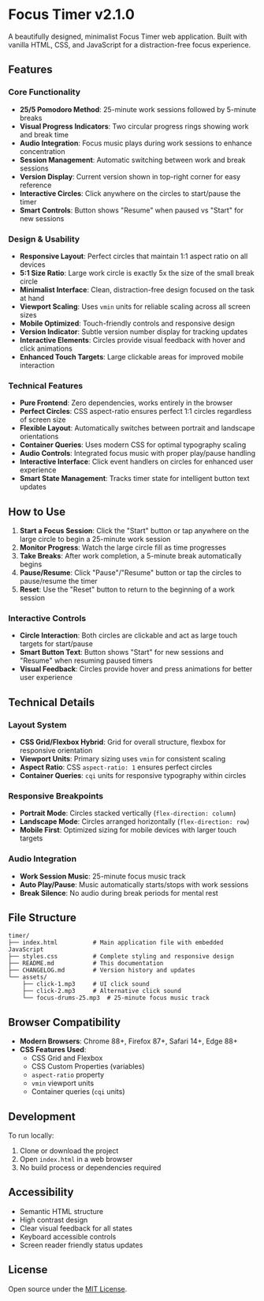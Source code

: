 # Focus Timer v2.1.0

A beautifully designed, minimalist Focus Timer web application. Built with vanilla HTML, CSS, and JavaScript for a distraction-free focus experience.

## Features

### Core Functionality
- **25/5 Pomodoro Method**: 25-minute work sessions followed by 5-minute breaks
- **Visual Progress Indicators**: Two circular progress rings showing work and break time
- **Audio Integration**: Focus music plays during work sessions to enhance concentration
- **Session Management**: Automatic switching between work and break sessions
- **Version Display**: Current version shown in top-right corner for easy reference
- **Interactive Circles**: Click anywhere on the circles to start/pause the timer
- **Smart Controls**: Button shows "Resume" when paused vs "Start" for new sessions

### Design & Usability
- **Responsive Layout**: Perfect circles that maintain 1:1 aspect ratio on all devices
- **5:1 Size Ratio**: Large work circle is exactly 5x the size of the small break circle
- **Minimalist Interface**: Clean, distraction-free design focused on the task at hand
- **Viewport Scaling**: Uses `vmin` units for reliable scaling across all screen sizes
- **Mobile Optimized**: Touch-friendly controls and responsive design
- **Version Indicator**: Subtle version number display for tracking updates
- **Interactive Elements**: Circles provide visual feedback with hover and click animations
- **Enhanced Touch Targets**: Large clickable areas for improved mobile interaction

### Technical Features
- **Pure Frontend**: Zero dependencies, works entirely in the browser
- **Perfect Circles**: CSS aspect-ratio ensures perfect 1:1 circles regardless of screen size
- **Flexible Layout**: Automatically switches between portrait and landscape orientations
- **Container Queries**: Uses modern CSS for optimal typography scaling
- **Audio Controls**: Integrated focus music with proper play/pause handling
- **Interactive Interface**: Click event handlers on circles for enhanced user experience
- **Smart State Management**: Tracks timer state for intelligent button text updates

## How to Use

1. **Start a Focus Session**: Click the "Start" button or tap anywhere on the large circle to begin a 25-minute work session
2. **Monitor Progress**: Watch the large circle fill as time progresses
3. **Take Breaks**: After work completion, a 5-minute break automatically begins
4. **Pause/Resume**: Click "Pause"/"Resume" button or tap the circles to pause/resume the timer
5. **Reset**: Use the "Reset" button to return to the beginning of a work session

### Interactive Controls
- **Circle Interaction**: Both circles are clickable and act as large touch targets for start/pause
- **Smart Button Text**: Button shows "Start" for new sessions and "Resume" when resuming paused timers
- **Visual Feedback**: Circles provide hover and press animations for better user experience

## Technical Details

### Layout System
- **CSS Grid/Flexbox Hybrid**: Grid for overall structure, flexbox for responsive orientation
- **Viewport Units**: Primary sizing uses `vmin` for consistent scaling
- **Aspect Ratio**: CSS `aspect-ratio: 1` ensures perfect circles
- **Container Queries**: `cqi` units for responsive typography within circles

### Responsive Breakpoints
- **Portrait Mode**: Circles stacked vertically (`flex-direction: column`)
- **Landscape Mode**: Circles arranged horizontally (`flex-direction: row`)
- **Mobile First**: Optimized sizing for mobile devices with larger touch targets

### Audio Integration
- **Work Session Music**: 25-minute focus music track
- **Auto Play/Pause**: Music automatically starts/stops with work sessions
- **Break Silence**: No audio during break periods for mental rest

## File Structure

```
timer/
├── index.html          # Main application file with embedded JavaScript
├── styles.css          # Complete styling and responsive design
├── README.md           # This documentation
├── CHANGELOG.md        # Version history and updates
└── assets/
    ├── click-1.mp3     # UI click sound
    ├── click-2.mp3     # Alternative click sound
    └── focus-drums-25.mp3  # 25-minute focus music track
```

## Browser Compatibility

- **Modern Browsers**: Chrome 88+, Firefox 87+, Safari 14+, Edge 88+
- **CSS Features Used**: 
  - CSS Grid and Flexbox
  - CSS Custom Properties (variables)
  - `aspect-ratio` property
  - `vmin` viewport units
  - Container queries (`cqi` units)

## Development

To run locally:
1. Clone or download the project
2. Open `index.html` in a web browser
3. No build process or dependencies required

## Accessibility

- Semantic HTML structure
- High contrast design
- Clear visual feedback for all states
- Keyboard accessible controls
- Screen reader friendly status updates

## License

Open source under the [MIT License](../LICENSE).
